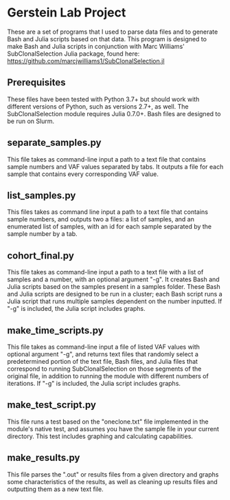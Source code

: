 # Gerstein Lab Project

These are a set of programs that I used to parse data files and to generate Bash and Julia scripts based on that data. This program is designed to make Bash and Julia scripts in conjunction with Marc Williams' SubClonalSelection Julia package, found here: https://github.com/marcjwilliams1/SubClonalSelection.jl

## Prerequisites

These files have been tested with Python 3.7+ but should work with different versions of Python, such as versions 2.7+, as well. The SubClonalSelection module requires Julia 0.7.0+. Bash files are designed to be run on Slurm.

## separate_samples.py

This file takes as command-line input a path to a text file that contains sample numbers and VAF values separated by tabs. It outputs a file for each sample that contains every corresponding VAF value.

## list_samples.py

This files takes as command line input a path to a text file that contains sample numbers, and outputs two a files: a list of samples, and an enumerated list of samples, with an id for each sample separated by the sample number by a tab.

## cohort_final.py

This file takes as command-line input a path to a text file with a list of samples and a number, with an optional argument "-g". It creates Bash and Julia scripts based on the samples present in a samples folder. These Bash and Julia scripts are designed to be run in a cluster; each Bash script runs a Julia script that runs multiple samples dependent on the number inputted. If "-g" is included, the Julia script includes graphs.

## make_time_scripts.py

This file takes as command-line input a file of listed VAF values with optional argument "-g", and returns text files that randomly select a predetermined portion of the text file, Bash files, and Julia files that correspond to running SubClonalSelection on those segments of the original file, in addition to running the module with different numbers of iterations. If "-g" is included, the Julia script includes graphs. 

## make_test_script.py

This file runs a test based on the "oneclone.txt" file implemented in the module's native test, and assumes you have the sample file in your current directory. This test includes graphing and calculating capabilities.

## make_results.py

This file parses the ".out" or results files from a given directory and graphs some characteristics of the results, as well as cleaning up results files and outputting them as a new text file.